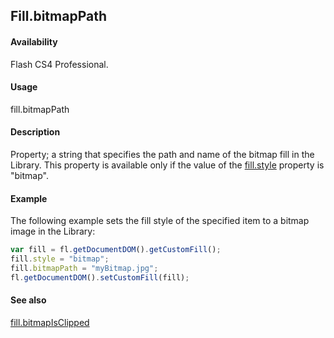 ## Fill.bitmapPath

#### Availability

Flash CS4 Professional.

#### Usage

fill.bitmapPath

#### Description

Property; a string that specifies the path and name of the bitmap fill in the Library. This property is available only if the value of the [fill.style](../Fill_object/fill9.md) property is "bitmap".

#### Example

The following example sets the fill style of the specified item to a bitmap image in the Library:

```javascript
var fill = fl.getDocumentDOM().getCustomFill();
fill.style = "bitmap";
fill.bitmapPath = "myBitmap.jpg";
fl.getDocumentDOM().setCustomFill(fill);
```
#### See also

[fill.bitmapIsClipped](../Fill_object/fill.md)
